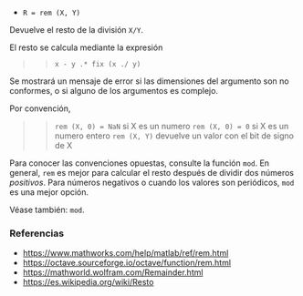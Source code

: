 *  `R = rem (X, Y)`

Devuelve el resto de la división `X/Y`.

El resto se calcula mediante la expresión

>> `x - y .* fix (x ./ y)`

Se mostrará un mensaje de error si las dimensiones del argumento
son no conformes, o si alguno de los argumentos es complejo.

Por convención,

>> `rem (X, 0) = NaN` si X es un numero
>> `rem (X, 0) = 0` si X es un numero entero
>> `rem (X, Y)` devuelve un valor con el bit de signo de X

Para conocer las convenciones opuestas, consulte la función `mod`. En general, `rem` es mejor para calcular el resto después de dividir dos números *positivos*. Para números negativos o cuando los valores son periódicos, `mod` es una mejor opción.

Véase también: `mod`.

### Referencias

* https://www.mathworks.com/help/matlab/ref/rem.html
* https://octave.sourceforge.io/octave/function/rem.html
* https://mathworld.wolfram.com/Remainder.html
* https://es.wikipedia.org/wiki/Resto
